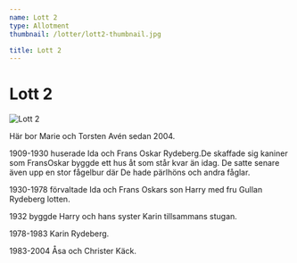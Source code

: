 ```yaml
---
name: Lott 2
type: Allotment
thumbnail: /lotter/lott2-thumbnail.jpg

title: Lott 2
---
```

# Lott 2

![Lott 2](/lotter/lott2.jpg#left)

Här bor Marie och Torsten Avén sedan 2004.

1909-1930 huserade Ida och Frans Oskar Rydeberg.De skaffade sig kaniner som FransOskar byggde ett hus åt som står kvar än idag. De satte senare även upp en stor fågelbur där De hade pärlhöns och andra fåglar.

1930-1978 förvaltade Ida och Frans Oskars son Harry med fru Gullan Rydeberg lotten.

1932 byggde Harry och hans syster Karin tillsammans stugan.

1978-1983 Karin Rydeberg.

1983-2004 Åsa och Christer Käck.
